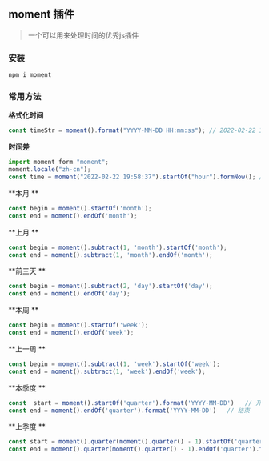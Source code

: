 ## moment 插件

> 一个可以用来处理时间的优秀js插件

### 安装

```shell
npm i moment
```
### 常用方法

**格式化时间**

```js
const timeStr = moment().format("YYYY-MM-DD HH:mm:ss"); // 2022-02-22 19:58:37
```

**时间差**

```js
import moment form "moment";
moment.locale("zh-cn");
const time = moment("2022-02-22 19:58:37").startOf("hour").formNow(); // 1小时前
```

**本月 **

```js
const begin = moment().startOf('month');
const end = moment().endOf('month');
```

**上月 **

```js
const begin = moment().subtract(1, 'month').startOf('month');
const end = moment().subtract(1, 'month').endOf('month');
```
**前三天 **

```js
const begin = moment().subtract(2, 'day').startOf('day');
const end = moment().endOf('day');
```

**本周 **

```js
const begin = moment().startOf('week');
const end = moment().endOf('week');
```

**上一周 **

```js
const begin = moment().subtract(1, 'week').startOf('week');
const end = moment().subtract(1, 'week').endOf('week');
```

**本季度 **

```js
const  start = moment().startOf('quarter').format('YYYY-MM-DD')   // 开始
const end = moment().endOf('quarter').format('YYYY-MM-DD')   // 结束
```

**上季度 **
```js
const start = moment().quarter(moment().quarter() - 1).startOf('quarter').format('YYYY-MM-DD')
const end = moment().quarter(moment().quarter() - 1).endOf('quarter').format('YYYY-MM-DD')
```


